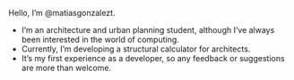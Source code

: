 Hello, I’m @matiasgonzalezt.
- I’m an architecture and urban planning student, although I’ve always been interested in the world of computing.
- Currently, I’m developing a structural calculator for architects.
- It’s my first experience as a developer, so any feedback or suggestions are more than welcome.

<!---
matiasgonzalezt/matiasgonzalezt is a ✨ special ✨ repository because its `README.md` (this file) appears on your GitHub profile.
You can click the Preview link to take a look at your changes.
--->
